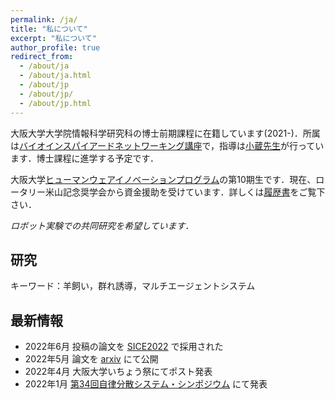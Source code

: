 ```yaml
---
permalink: /ja/
title: "私について"
excerpt: "私について"
author_profile: true
redirect_from: 
  - /about/ja
  - /about/ja.html
  - /about/jp
  - /about/jp/
  - /about/jp.html
---
```


大阪大学大学院情報科学研究科の博士前期課程に在籍しています(2021-)．所属は[バイオインスパイアードネットワーキング講座](http://www-waka.ics.es.osaka-u.ac.jp/)で，指導は[小蔵先生](https://masakiogura.com/)が行っています．博士課程に進学する予定です．

大阪大学[ヒューマンウェアイノベーションプログラム](https://www.humanware.osaka-u.ac.jp/)の第10期生です．現在、ロータリー米山記念奨学会から資金援助を受けています．詳しくは[履歴書](/files/vita_aiyi_ja.pdf)をご覧下さい．

*ロボット実験での共同研究を希望しています．*

## 研究

キーワード：羊飼い，群れ誘導，マルチエージェントシステム

<script async class="speakerdeck-embed" data-slide="1" data-id="6acdc1b08b174ca7a141037f2863924a" data-ratio="1.33293838862559" src="//speakerdeck.com/assets/embed.js"></script>

## 最新情報

- 2022年6月 投稿の論文を [SICE2022](https://sice.jp/siceac/sice2022/) で採用された
- 2022年5月 論文を [arxiv](https://arxiv.org/abs/2205.08155) にて公開
- 2022年4月 大阪大学いちょう祭にてポスト発表
- 2022年1月 [第34回自律分散システム・シンポジウム](https://sites.google.com/sice-das.org/das34th/) にて発表

